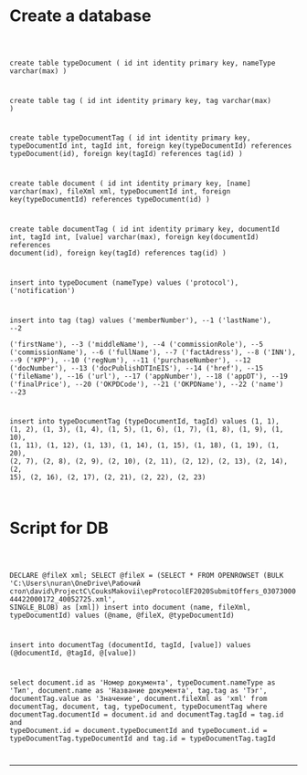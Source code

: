 # Create a database

<code> 

create table typeDocument (
	id int identity primary key,
	nameType varchar(max)
)

create table tag (
	id int identity primary key,
	tag varchar(max)
)

create table typeDocumentTag (
	id int identity primary key,
	typeDocumentId int,
	tagId int,
	foreign key(typeDocumentId) references typeDocument(id),
	foreign key(tagId) references tag(id)
)

create table document (
	id int identity primary key,
	[name] varchar(max),
	fileXml xml,
	typeDocumentId int,
	foreign key(typeDocumentId) references typeDocument(id)
)

create table documentTag (
	id int identity primary key,
	documentId int,
	tagId int,
	[value] varchar(max),
	foreign key(documentId) references document(id),
	foreign key(tagId) references tag(id)
)

insert into typeDocument (nameType) 
	values 
	('protocol'),
	('notification')

insert into tag (tag) 
	values 
	('memberNumber'), --1
	('lastName'), --2	
	('firstName'), --3
	('middleName'), --4
	('commissionRole'), --5
	('commissionName'), --6
	('fullName'), --7
	('factAdress'), --8
	('INN'), --9
	('KPP'), --10
	('regNum'), --11
	('purchaseNumber'), --12
 	('docNumber'), --13
	('docPublishDTInEIS'), --14
	('href'), --15
	('fileName'), --16
 	('url'), --17
	('appNumber'), --18
	('appDT'), --19
 	('finalPrice'), --20
	('OKPDCode'), --21
	('OKPDName'),  --22
	('name')  --23

insert into typeDocumentTag (typeDocumentId, tagId) 
	values 
	(1, 1),
	(1, 2),
	(1, 3),
	(1, 4),
	(1, 5),
	(1, 6),
	(1, 7),
	(1, 8),
	(1, 9),
	(1, 10),
	(1, 11),
	(1, 12),
	(1, 13),
	(1, 14),
	(1, 15),
	(1, 18),
	(1, 19),
	(1, 20),
	(2, 7),
	(2, 8),
	(2, 9),
	(2, 10),
	(2, 11),
	(2, 12),
	(2, 13),
	(2, 14),
	(2, 15),
	(2, 16),
	(2, 17),
	(2, 21),
	(2, 22),
	(2, 23)	

</code>

# Script for DB

<code> 

DECLARE @fileX xml;
SELECT @fileX  = (SELECT * FROM OPENROWSET (BULK 'C:\Users\nuran\OneDrive\Рабочий стол\david\ProjectC\CouksMakovii\epProtocolEF2020SubmitOffers_0307300044422000172_40052725.xml', SINGLE_BLOB) as [xml])
insert into document (name, fileXml, typeDocumentId) 
 values 
 (@name, @fileX, @typeDocumentId)

insert into documentTag (documentId, tagId, [value]) 
	values 
	(@documentId, @tagId, @[value])

select document.id as 'Номер документа',  typeDocument.nameType as 'Тип', document.name as 'Название документа',
		tag.tag as 'Тэг', documentTag.value as 'Значение', document.fileXml as 'xml'
from documentTag, document, tag, typeDocument, typeDocumentTag
where 
	  documentTag.documentId = document.id and
	  documentTag.tagId = tag.id  and 
	  typeDocument.id = document.typeDocumentId and
	  typeDocument.id = typeDocumentTag.typeDocumentId and
	  tag.id = typeDocumentTag.tagId

</code>
   
<hr/>